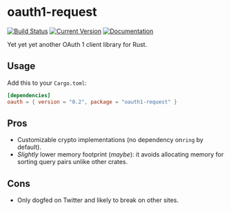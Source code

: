 # oauth1-request

[![Build Status](https://travis-ci.org/tesaguri/oauth1-request-rs.svg?branch=master)](https://travis-ci.org/tesaguri/oauth1-request-rs/)
[![Current Version](https://img.shields.io/crates/v/oauth1-request.svg)](https://crates.io/crates/oauth1-request)
[![Documentation](https://docs.rs/oauth1-request/badge.svg)](https://docs.rs/oauth1-request/)

Yet yet yet another OAuth 1 client library for Rust.

## Usage

Add this to your `Cargo.toml`:

```toml
[dependencies]
oauth = { version = "0.2", package = "oauth1-request" }
```

## Pros

* Customizable crypto implementations (no dependency on`ring` by default).
* *Slightly* lower memory footprint (*maybe*): it avoids allocating memory for sorting query pairs unlike other crates.

## Cons

* Only dogfed on Twitter and likely to break on other sites.
